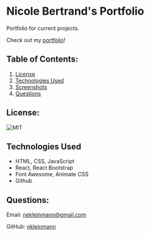 # Nicole Bertrand's Portfolio
Portfolio for current projects. 

Check out my [portfolio](https://www.nicolekleinmann.com)!

## Table of Contents:
1. [License](#license)
1. [Technologies Used](#technologies)
1. [Screenshots](#screenshots)
1. [Questions](#questions)
## License:
  ![MIT](https://img.shields.io/badge/license-MIT-blue)

## Technologies Used
- HTML, CSS, JavaScript
- React, React Bootstrap
- Font Awesome, Animate CSS
- Github
              
## Questions:
Email: nekleinmann@gmail.com


GitHub: [nkleinmann](https://github.com/nkleinmann)
  
